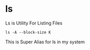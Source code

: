 # ls

Ls is Utility For Listing Files

```
ls -A --block-size K
```

This is Super Alias for ls in my system